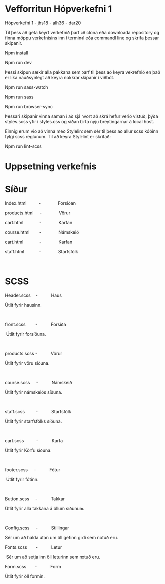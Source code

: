 # Vefforritun Hópverkefni 1

Hópverkefni 1 - jhs18 - alh36 - dar20 

Til þess að geta keyrt verkefnið þarf að clona eða downloada
repository og finna möppu verkefnisins inn í terminal eða commandl line og
skrifa þessar skipanir.

Npm install

Npm run dev

Þessi skipun sækir alla pakkana sem þarf til þess að keyra
vekrefnið en það er líka nauðsynlegt að keyra nokkrar skipanir í viðbót. 

Npm run sass-watch

Npm run sass

Npm run browser-sync

Þessari skipanir vinna saman í að sjá hvort að skrá hefur
verið vistuð, þýða styles.scss yfir í styles.css og síðan birta nýju
breytingarnar á local host. 

Einnig erum við að vinna með Stylelint sem sér til þess að
allur scss kóðinn fylgi scss reglunum. Til að keyra Stylelint er skrifað:

Npm run lint-scss

# Uppsetning verkefnis
# Síður

Index.html          -              Forsíðan

products.html     -              Vörur

cart.html             -              Karfan

course.html        -              Námskeið

cart.html             -              Karfan

staff.html            -              Starfsfólk

 

# SCSS

Header.scss    -           Haus

Útlit fyrir hausinn.

 

front.scss        -           Forsíða

 Útlit
fyrir forsíðuna.

 

products.scss -           Vörur

Útlit fyrir vöru
síðuna.

 

course.scss     -           Námskeið

Útlit fyrir
námskeiðs síðuna.

 

staff.scss         -           Starfsfólk

Útlit fyrir
starfsfólks síðuna.

 

cart.scss          -           Karfa

Útlit fyrir
Körfu síðuna.

 

footer.scss     -           Fótur

 Útlit
fyrir fótinn.

 

Button.scss     -           Takkar

Útlit fyrir
alla takkana á öllum síðunum.

 

Config.scss     -           Stillingar

Sér um að
halda utan um öll gefinn gildi sem notuð eru.

Fonts.scss       -           Letur

 Sér um
að setja inn öll leturinn sem notuð eru.

Form.scss       -           Form

Útlit fyrir öll formin.

 
